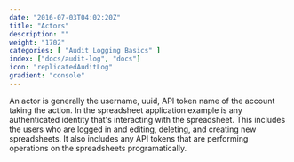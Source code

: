 ```yaml
---
date: "2016-07-03T04:02:20Z"
title: "Actors"
description: ""
weight: "1702"
categories: [ "Audit Logging Basics" ]
index: ["docs/audit-log", "docs"]
icon: "replicatedAuditLog"
gradient: "console"
---
```


An actor is generally the username, uuid, API token name of the account taking the action. In the spreadsheet application example is any authenticated identity that's interacting with the spreadsheet. This includes the users who are logged in and editing, deleting, and creating new spreadsheets. It also includes any API tokens that are performing operations on the spreadsheets programatically.
